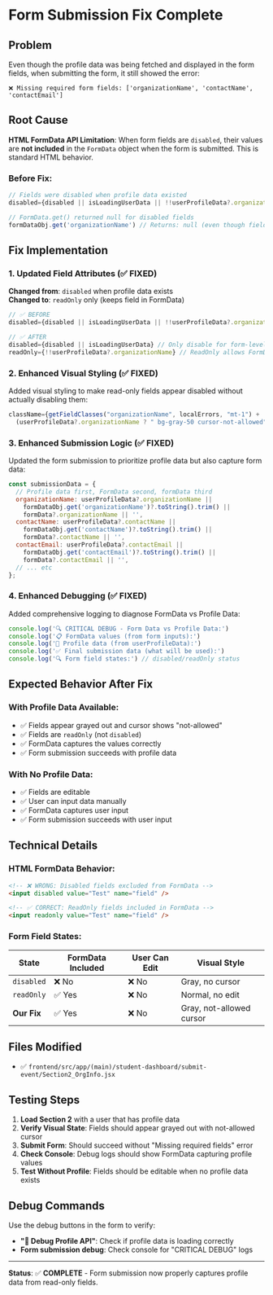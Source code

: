 # Form Submission Fix Complete

## Problem
Even though the profile data was being fetched and displayed in the form fields, when submitting the form, it still showed the error:
```
❌ Missing required form fields: ['organizationName', 'contactName', 'contactEmail']
```

## Root Cause
**HTML FormData API Limitation**: When form fields are `disabled`, their values are **not included** in the `FormData` object when the form is submitted. This is standard HTML behavior.

### Before Fix:
```javascript
// Fields were disabled when profile data existed
disabled={disabled || isLoadingUserData || !!userProfileData?.organizationName}

// FormData.get() returned null for disabled fields
formDataObj.get('organizationName') // Returns: null (even though field shows data)
```

## Fix Implementation

### 1. Updated Field Attributes (✅ FIXED)
**Changed from**: `disabled` when profile data exists  
**Changed to**: `readOnly` only (keeps field in FormData)

```javascript
// ✅ BEFORE
disabled={disabled || isLoadingUserData || !!userProfileData?.organizationName}

// ✅ AFTER  
disabled={disabled || isLoadingUserData} // Only disable for form-level disability
readOnly={!!userProfileData?.organizationName} // ReadOnly allows FormData capture
```

### 2. Enhanced Visual Styling (✅ FIXED)
Added visual styling to make read-only fields appear disabled without actually disabling them:

```javascript
className={getFieldClasses("organizationName", localErrors, "mt-1") + 
  (userProfileData?.organizationName ? " bg-gray-50 cursor-not-allowed" : "")}
```

### 3. Enhanced Submission Logic (✅ FIXED)
Updated the form submission to prioritize profile data but also capture form data:

```javascript
const submissionData = {
  // Profile data first, FormData second, formData third
  organizationName: userProfileData?.organizationName || 
    formDataObj.get('organizationName')?.toString().trim() || 
    formData?.organizationName || '',
  contactName: userProfileData?.contactName || 
    formDataObj.get('contactName')?.toString().trim() || 
    formData?.contactName || '',
  contactEmail: userProfileData?.contactEmail || 
    formDataObj.get('contactEmail')?.toString().trim() || 
    formData?.contactEmail || '',
  // ... etc
};
```

### 4. Enhanced Debugging (✅ FIXED)
Added comprehensive logging to diagnose FormData vs Profile Data:

```javascript
console.log('🔍 CRITICAL DEBUG - Form Data vs Profile Data:')
console.log('📋 FormData values (from form inputs):')
console.log('👤 Profile data (from userProfileData):')
console.log('✅ Final submission data (what will be used):')
console.log('🔍 Form field states:') // disabled/readOnly status
```

## Expected Behavior After Fix

### With Profile Data Available:
- ✅ Fields appear grayed out and cursor shows "not-allowed"
- ✅ Fields are `readOnly` (not `disabled`)
- ✅ FormData captures the values correctly
- ✅ Form submission succeeds with profile data

### With No Profile Data:
- ✅ Fields are editable
- ✅ User can input data manually
- ✅ FormData captures user input
- ✅ Form submission succeeds with user input

## Technical Details

### HTML FormData Behavior:
```html
<!-- ❌ WRONG: Disabled fields excluded from FormData -->
<input disabled value="Test" name="field" />

<!-- ✅ CORRECT: ReadOnly fields included in FormData -->  
<input readonly value="Test" name="field" />
```

### Form Field States:
| State | FormData Included | User Can Edit | Visual Style |
|-------|-------------------|---------------|-------------|
| `disabled` | ❌ No | ❌ No | Gray, no cursor |
| `readOnly` | ✅ Yes | ❌ No | Normal, no edit |
| **Our Fix** | ✅ Yes | ❌ No | Gray, not-allowed cursor |

## Files Modified
- ✅ `frontend/src/app/(main)/student-dashboard/submit-event/Section2_OrgInfo.jsx`

## Testing Steps
1. **Load Section 2** with a user that has profile data
2. **Verify Visual State**: Fields should appear grayed out with not-allowed cursor
3. **Submit Form**: Should succeed without "Missing required fields" error
4. **Check Console**: Debug logs should show FormData capturing profile values
5. **Test Without Profile**: Fields should be editable when no profile data exists

## Debug Commands
Use the debug buttons in the form to verify:
- **"👤 Debug Profile API"**: Check if profile data is loading correctly
- **Form submission debug**: Check console for "CRITICAL DEBUG" logs

---

**Status**: ✅ **COMPLETE** - Form submission now properly captures profile data from read-only fields. 